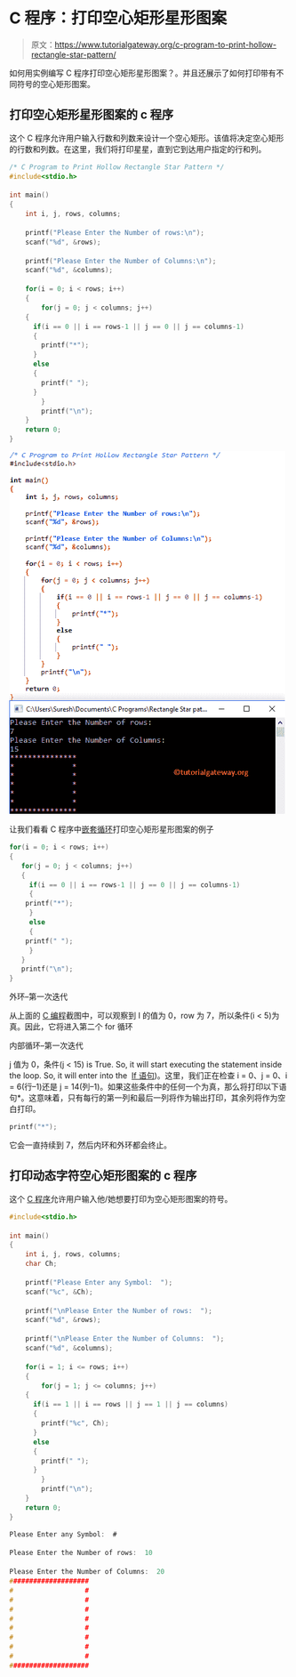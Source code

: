 # C 程序：打印空心矩形星形图案

> 原文：<https://www.tutorialgateway.org/c-program-to-print-hollow-rectangle-star-pattern/>

如何用实例编写 C 程序打印空心矩形星形图案？。并且还展示了如何打印带有不同符号的空心矩形图案。

## 打印空心矩形星形图案的 c 程序

这个 C 程序允许用户输入行数和列数来设计一个空心矩形。该值将决定空心矩形的行数和列数。在这里，我们将打印星星，直到它到达用户指定的行和列。

```c
/* C Program to Print Hollow Rectangle Star Pattern */
#include<stdio.h>

int main()
{
    int i, j, rows, columns;

    printf("Please Enter the Number of rows:\n");
    scanf("%d", &rows);

    printf("Please Enter the Number of Columns:\n");
    scanf("%d", &columns);

    for(i = 0; i < rows; i++)
    {
        for(j = 0; j < columns; j++)
	{
	  if(i == 0 || i == rows-1 || j == 0 || j == columns-1)
	  {
		printf("*");
	  }
	  else
	  {
		printf(" ");
	  }          
        }
        printf("\n");
    }
    return 0;
}
```

![C Program to Print Hollow Rectangle Star Pattern 1](img/f3b302b4703f8bb03b3e907f5f8cccdb.png)

让我们看看 C 程序中[嵌套循环](https://www.tutorialgateway.org/for-loop-in-c-programming/)打印空心矩形星形图案的例子

```c
for(i = 0; i < rows; i++)
{
   for(j = 0; j < columns; j++)
   {
     if(i == 0 || i == rows-1 || j == 0 || j == columns-1)
     {
	printf("*");
     }
     else
     {
	printf(" ");
     }          
   }
   printf("\n");
}
```

外环–第一次迭代

从上面的 [C 编程](https://www.tutorialgateway.org/c-programming/)截图中，可以观察到 I 的值为 0，row 为 7，所以条件(i < 5)为真。因此，它将进入第二个 for 循环

内部循环–第一次迭代

j 值为 0，条件(j < 15) is True. So, it will start executing the statement inside the loop. So, it will enter into the  [If 语句](https://www.tutorialgateway.org/if-statement-in-c/))。这里，我们正在检查 i = 0、j = 0、i = 6(行–1)还是 j = 14(列–1)。如果这些条件中的任何一个为真，那么将打印以下语句*。这意味着，只有每行的第一列和最后一列将作为输出打印，其余列将作为空白打印。

```c
printf("*");
```

它会一直持续到 7，然后内环和外环都会终止。

## 打印动态字符空心矩形图案的 c 程序

这个 [C 程序](https://www.tutorialgateway.org/c-programming-examples/)允许用户输入他/她想要打印为空心矩形图案的符号。

```c
#include<stdio.h>

int main()
{
    int i, j, rows, columns;
    char Ch;

    printf("Please Enter any Symbol:  ");
    scanf("%c", &Ch);    

    printf("\nPlease Enter the Number of rows:  ");
    scanf("%d", &rows);

	printf("\nPlease Enter the Number of Columns:  ");
    scanf("%d", &columns);

    for(i = 1; i <= rows; i++)
    {
        for(j = 1; j <= columns; j++)
	{
	  if(i == 1 || i == rows || j == 1 || j == columns)
	  {
		printf("%c", Ch);
	  }
	  else
	  {
		printf(" ");
	  }          
        }
        printf("\n");
    }
    return 0;
}
```

```c
Please Enter any Symbol:  #

Please Enter the Number of rows:  10

Please Enter the Number of Columns:  20
####################
#                  #
#                  #
#                  #
#                  #
#                  #
#                  #
#                  #
#                  #
####################
```